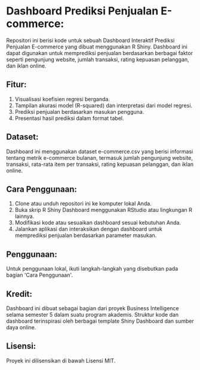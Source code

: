 # Dashboard Prediksi Penjualan E-commerce:

Repositori ini berisi kode untuk sebuah Dashboard Interaktif Prediksi Penjualan E-commerce yang dibuat menggunakan R Shiny. Dashboard ini dapat digunakan untuk memprediksi penjualan berdasarkan berbagai faktor seperti pengunjung website, jumlah transaksi, rating kepuasan pelanggan, dan iklan online.


## Fitur:
1. Visualisasi koefisien regresi berganda.
2. Tampilan akurasi model (R-squared) dan interpretasi dari model regresi.
3. Prediksi penjualan berdasarkan masukan pengguna.
4. Presentasi hasil prediksi dalam format tabel.


## Dataset:

Dashboard ini menggunakan dataset e-commerce.csv yang berisi informasi tentang metrik e-commerce bulanan, termasuk jumlah pengunjung website, transaksi, rata-rata item per transaksi, rating kepuasan pelanggan, dan iklan online.


## Cara Penggunaan:
1. Clone atau unduh repositori ini ke komputer lokal Anda.
2. Buka skrip R Shiny Dashboard menggunakan RStudio atau lingkungan R lainnya.
3. Modifikasi kode atau sesuaikan dashboard sesuai kebutuhan Anda.
4. Jalankan aplikasi dan interaksikan dengan dashboard untuk memprediksi penjualan berdasarkan parameter masukan.


## Penggunaan:

Untuk penggunaan lokal, ikuti langkah-langkah yang disebutkan pada bagian 'Cara Penggunaan'.


## Kredit:

Dashboard ini dibuat sebagai bagian dari proyek Business Intelligence selama semester 5 dalam suatu program akademis. Struktur kode dan dashboard terinspirasi oleh berbagai template Shiny Dashboard dan sumber daya online.


## Lisensi:

Proyek ini dilisensikan di bawah Lisensi MIT.
